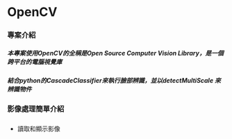 # OpenCV
### 專案介紹
##### 本專案使用OpenCV的全稱是Open Source Computer Vision Library，是一個跨平台的電腦視覺庫
##### 結合python的CascadeClassifier來執行臉部辨識，並以detectMultiScale 來辨識物件
### 影像處理簡單介紹 
##### 
* 讀取和顯示影像
